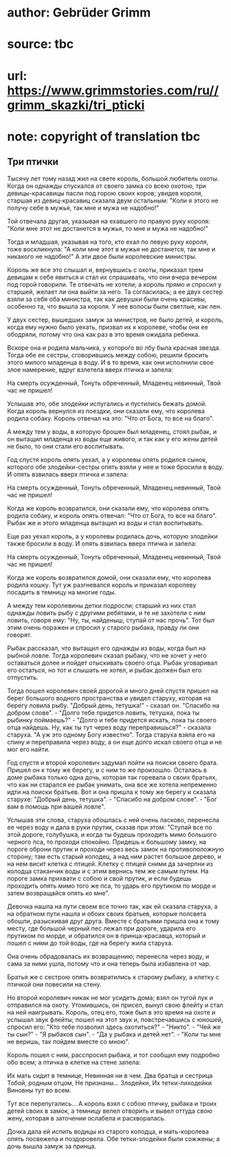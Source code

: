 # author: Gebrüder Grimm
# source: tbc
# url: https://www.grimmstories.com/ru//grimm_skazki/tri_pticki
# note: copyright of translation tbc

## Три птички 

Тысячу лет тому назад жил на свете король, большой любитель охоты. Когда
он однажды спускался от своего замка со всею охотою, три
девицы-красавицы пасли под горою своих коров; увидев короля, старшая из
девиц-красавиц сказала двум остальным: "Коли я этого не получу себе в
мужья, так мне и мужа не надобно!"

Той отвечала другая, указывая на ехавшего по правую руку короля: "Коли
мне этот не достанется в мужья, то мне и мужа не надобно!"

Тогда и младшая, указывая на того, кто ехал по левую руку короля, тоже
воскликнула: "А коли мне этот в мужья не достанется, так мне и никакого
не надобно!" А эти двое были королевские министры.

Король же все это слышал и, вернувшись с охоты, приказал трем девицам к
себе явиться и стал их спрашивать, что они вчера вечером под горой
говорили. Те отвечать не хотели; а король прямо и спросил у старшей,
желает ли она выйти за него. Та согласилась; а ее двух сестер взяли за
себя оба министра, так как девушки были очень красивы, особенно та, что
вышла за короля. У нее волосы были светлые, как лен.

У двух сестер, вышедших замуж за министров, не было детей, и король,
когда ему нужно было уехать, призвал их к королеве, чтобы они ее
ободряли, потому что она как раз в это время ожидала ребенка.

Вскоре она и родила мальчика, у которого во лбу была красная звезда.
Тогда обе ее сестры, сговорившись между собою, решили бросить этого
милого младенца в воду. И в то время, как они исполнили свое злое
намерение, вдруг взлетела вверх птичка и запела:

На смерть осужденный,
Тонуть обреченный,
Младенец невинный,
Твой час не пришел!

Услышав это, обе злодейки испугались и пустились бежать домой. Когда
король вернулся из поездки, они сказали ему, что королева родила собаку.
Король отвечал на это: "Что от Бога, то все на благо".

А между тем у воды, в которую брошен был младенец, стоял рыбак, и он
вытащил младенца из воды еще живого, и так как у его жены детей не было,
то они стали его воспитывать.

Год спустя король опять уехал, а у королевы опять родился сынок,
которого обе злодейки-сестры опять взяли у нее и тоже бросили в воду. И
опять взвилась вверх птичка и запела:

На смерть осужденный,
Тонуть обреченный,
Младенец невинный,
Твой час не пришел!

Когда же король возвратился, они сказали ему, что королева опять родила
собаку, и король опять отвечал: "Что от Бога, то все на благо". Рыбак
же и этого младенца вытащил из воды и стал воспитывать.

Еще раз уехал король, а у королевы родилась дочь, которую злодейки также
бросили в воду. И опять взвилась вверх птичка и запела:

На смерть осужденный,
Тонуть обреченный,
Младенец невинный,
Твой час не пришел!

Когда же король возвратился домой, они сказали ему, что королева родила
кошку. Тут уж разгневался король и приказал королеву посадить в темницу
на многие годы.

А между тем королевины детки подросли; старший из них стал однажды
ловить рыбу с другими ребятами, и те не захотели с ним ловить, говоря
ему: "Ну, ты, найденыш, ступай от нас прочь". Тот был этим очень
поражен и спросил у старого рыбака, правду ли они говорят.

Рыбак рассказал, что вытащил его однажды из воды, когда был на рыбной
ловле. Тогда королевич сказал рыбаку, что не хочет у него оставаться
долее и пойдет отыскивать своего отца. Рыбак уговаривал его остаться, но
тот и слышать не хотел, и рыбак должен был его отпустить.

Тогда пошел королевич своей дорогой и много дней спустя пришел на берег
большого водного пространства и увидел старуху, которая на берегу ловила
рыбу. "Добрый день, тетушка!" - сказал он. "Спасибо на добром
слове". - "Долго тебе придется ловить, тетушка, пока ты рыбинку
поймаешь?" - "Долго и тебе придется искать, пока ты своего отца
найдешь. Ну, как ты тут через воду переправишься?" - сказала старуха.
"А уж это одному Богу известно". Тогда старуха взяла его на спину и
переправила через воду, а он еще долго искал своего отца и не мог его
найти.

Год спустя и второй королевич задумал пойти на поиски своего брата.
Пришел он к тому же берегу, и с ним то же произошло. Осталась в доме
рыбака только одна дочь, которая так горевала о своих братьях, что как
ни старался ее рыбак унимать, она все же хотела непременно идти на
поиски братьев. Вот и она пришла к тому же берегу и сказала старухе:
"Добрый день, тетушка". - "Спасибо на добром слове". - "Бог вам в
помощь при вашей ловле".

Услышав эти слова, старуха обошлась с ней очень ласково, перенесла ее
через воду и дала в руки прутик, сказав при этом: "Ступай все по этой
дороге, голубушка, и когда ты будешь проходить мимо большого черного
пса, то проходи спокойно. Придешь к большому замку, на пороге оброни
прутик и проходи через весь замок на противоположную сторону; там есть
старый колодец, а над ним растет большое дерево, и на нем висит клетка с
птицей. Клетку с птицей сними да зачерпни из колодца стаканчик воды и с
этим вернись тем же самым путем. На пороге замка прихвати с собою и свой
прутик, и если будешь проходить опять мимо того же пса, то ударь его
прутиком по морде и затем возвращайся опять ко мне".

Девочка нашла на пути своем все точно так, как ей сказала старуха, а на
обратном пути нашла и обоих своих братьев, которые полсвета обошли,
разыскивая друг друга. Вместе с братьями пришла она к тому месту, где
большой черный пес лежал при дороге, ударила его прутиком по морде, и
обратился он в принца-красавца, который и пошел с ними до той воды, где
на берегу жила старуха.

Она очень обрадовалась их возвращению; перенесла через воду, и сама за
ними ушла, потому что и она теперь была избавлена от чар.

Братья же с сестрою опять возвратились к старому рыбаку, а клетку с
птичкой они повесили на стену.

Но второй королевич никак не мог усидеть дома; взял он тугой лук и
отправился на охоту. Утомившись, он присел, вынул свою флейту и стал на
ней наигрывать. Король, отец его, тоже был в это время на охоте и
услышал звук флейты; пошел на этот звук и, повстречавшись с юношей,
спросил его: "Кто тебе позволил здесь охотиться?" - "Никто". - "Чей
же ты сын?" - "Я рыбаков сын". - "Да у рыбака и детей нет". -
"Коли ты мне не веришь, так пойдем вместе со мною".

Король пошел с ним, расспросил рыбака, и тот сообщил ему подробно обо
всем; а птичка в клетке на стене запела:

Их мать сидит в темнице,
Невинная ни в чем.
Два братца и сестрица
Тобой, родным отцом,
Не признаны... Злодейки,
Их тетки-лиходейки
Виновны тут во всем.

Тут все перепугались... А король взял с собою птичку, рыбака и троих
детей своих в замок, а темницу велел отворить и вывел оттуда свою жену,
которая в заточении ослабела и расхворалась.

Дочка дала ей испить водицы из старого колодца, и мать-королева опять
посвежела и поздоровела. Обе тетки-злодейки были сожжены; а дочь вышла
замуж за принца.
